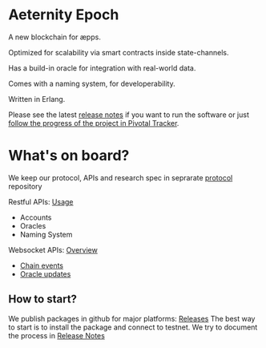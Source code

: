 Aeternity Epoch
==========

A new blockchain for æpps.

Optimized for scalability via smart contracts inside state-channels.

Has a build-in oracle for integration with real-world data.

Comes with a naming system, for developerability.

Written in Erlang.

Please see the latest [release notes](RELEASE-NOTES.md) if you want to run the software or just [follow the progress of the project in Pivotal Tracker](https://www.pivotaltracker.com/n/projects/2124891).


What's on board?
===


We keep our protocol, APIs and research spec in seprarate [protocol](https://github.com/aeternity/protocol) repository

Restful APIs:
[Usage](https://github.com/aeternity/protocol/blob/master/epoch/api/README.md#user-api---intended-usage)
* Accounts
* Oracles
* Naming System

Websocket APIs: [Overview](https://github.com/aeternity/protocol/blob/master/epoch/api/README.md#overview)


* [Chain events](https://github.com/aeternity/protocol/blob/master/epoch/api/README.md#list-of-ws-apis)
* [Oracle updates](https://github.com/aeternity/protocol/blob/master/epoch/api/README.md#list-of-ws-apis)

How to start?
---

We publish packages in github for major platforms: [Releases](https://github.com/aeternity/epoch/releases)
The best way to start is to install the package and connect to testnet. We try to document the process in [Release Notes](https://github.com/aeternity/epoch/blob/master/RELEASE-NOTES.md)

